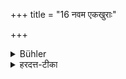 +++
title = "16 नवम एकखुराः"

+++

<details><summary>Bühler</summary>

16. (If he performs it) on the ninth day (its reward consists in) one-hoofed animals.
</details>

<details><summary>हरदत्त-टीका</summary>

## सूत्रम्
नवम एकखुराः ॥ १६ ॥  
### टिप्पनी
अश्वादयः ॥ १५ ॥
</details>
